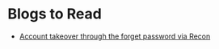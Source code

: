 # Blogs to Read 

- [ Account takeover through the forget password via Recon ](https://infosecwriteups.com/unauthenticated-account-takeover-through-forget-password-c120b4c1141d)
